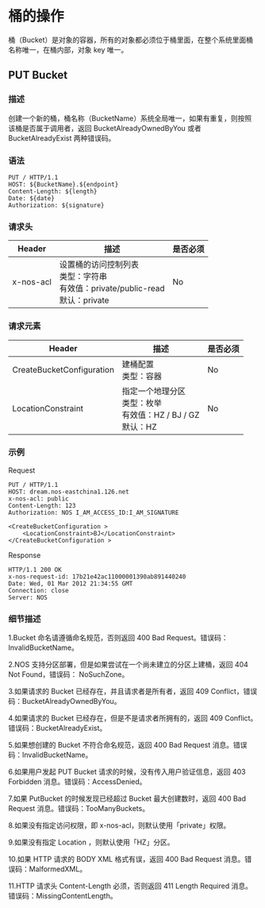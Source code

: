 # 桶的操作

桶（Bucket）是对象的容器，所有的对象都必须位于桶里面，在整个系统里面桶名称唯一，在桶内部，对象 key 唯一。

## PUT Bucket
### 描述
创建一个新的桶，桶名称（BucketName）系统全局唯一，如果有重复，则按照该桶是否属于调用者，返回 BucketAlreadyOwnedByYou 或者 BucketAlreadyExist 两种错误码。

### 语法

    PUT / HTTP/1.1
    HOST: ${BucketName}.${endpoint}
    Content-Length: ${length}
    Date: ${date}
    Authorization: ${signature}

### 请求头

|   Header  |                                         描述                                         | 是否必须 |
|-----------|--------------------------------------------------------------------------------------|----------|
| x-nos-acl | 设置桶的访问控制列表<br>类型：字符串<br>有效值：private/public-read<br>默认：private | No       |

### 请求元素

|           Header          |                                描述                                | 是否必须 |
|---------------------------|--------------------------------------------------------------------|----------|
| CreateBucketConfiguration | 建桶配置<br>类型：容器                                             | No       |
| LocationConstraint        | 指定一个地理分区<br>类型：枚举<br>有效值：HZ / BJ / GZ<br>默认：HZ | No       |

### 示例
Request

    PUT / HTTP/1.1
    HOST: dream.nos-eastchina1.126.net
    x-nos-acl: public
    Content-Length: 123
    Authorization: NOS I_AM_ACCESS_ID:I_AM_SIGNATURE
    
    <CreateBucketConfiguration >
        <LocationConstraint>BJ</LocationConstraint>
    </CreateBucketConfiguration >

Response

    HTTP/1.1 200 OK
    x-nos-request-id: 17b21e42ac11000001390ab891440240
    Date: Wed, 01 Mar 2012 21:34:55 GMT
    Connection: close
    Server: NOS

### 细节描述

1.Bucket 命名请遵循命名规范，否则返回 400 Bad Request。错误码：InvalidBucketName。

2.NOS 支持分区部署，但是如果尝试在一个尚未建立的分区上建桶，返回 404 Not Found，错误码： NoSuchZone。

3.如果请求的 Bucket 已经存在，并且请求者是所有者，返回 409 Conflict，错误码：BucketAlreadyOwnedByYou。

4.如果请求的 Bucket 已经存在，但是不是请求者所拥有的，返回 409 Conflict。错误码：BucketAlreadyExist。

5.如果想创建的 Bucket 不符合命名规范，返回 400 Bad Request 消息。错误码：InvalidBucketName。

6.如果用户发起 PUT Bucket 请求的时候，没有传入用户验证信息，返回 403 Forbidden 消息。错误码：AccessDenied。

7.如果 PutBucket 的时候发现已经超过 Bucket 最大创建数时，返回 400 Bad Request 消息。错误码：TooManyBuckets。

8.如果没有指定访问权限，即 x-nos-acl，则默认使用「private」权限。

9.如果没有指定 Location ，则默认使用「HZ」分区。

10.如果 HTTP 请求的 BODY XML 格式有误，返回 400 Bad Request 消息。错误码：MalformedXML。

11.HTTP 请求头 Content-Length 必须，否则返回 411 Length Required 消息。错误码：MissingContentLength。